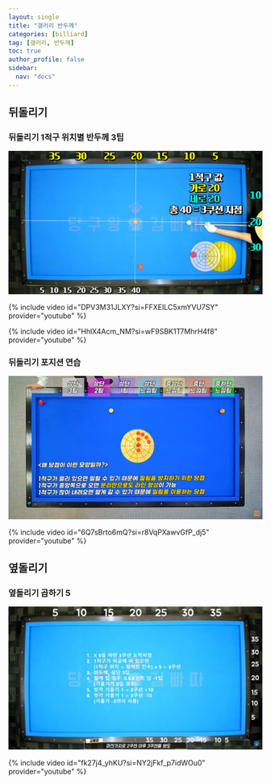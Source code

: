 ```yaml
---
layout: single
title: "갤러리 반두께"
categories: [billiard]
tag: [갤러리, 반두께]
toc: true
author_profile: false
sidebar:
  nav: "docs"
---
```


## 뒤돌리기

### 뒤돌리기 1적구 위치별 반두께 3팁

[![뒤돌리기 1적구 위치별 반두께 3팁](/images/%EB%92%A4%EB%8F%8C%EB%A6%AC%EA%B8%B0%201%EC%A0%81%EA%B5%AC%20%EC%9C%84%EC%B9%98%EB%B3%84%20%EB%B0%98%EB%91%90%EA%BB%98%203%ED%8C%81.png)](https://docs.google.com/presentation/d/1-d2tdeH_LZP0_2riXGLgRrtn2qgNxpFg/edit?usp=sharing&ouid=114978849290694301670&rtpof=true&sd=true)

{% include video id="DPV3M31JLXY?si=FFXEILC5xmYVU7SY" provider="youtube" %}

{% include video id="HhlX4Acm_NM?si=wF9SBK1T7MhrH4f8" provider="youtube" %}

### 뒤돌리기 포지션 연습

[![뒤돌리기 연습](/images/%EB%92%A4%EB%8F%8C%EB%A6%AC%EA%B8%B0%20%EC%97%B0%EC%8A%B5.png)](https://docs.google.com/presentation/d/1cXD5Myy8FOac8pCdaKJ8HGR2MmPL7edA/edit?usp=sharing&ouid=114978849290694301670&rtpof=true&sd=true)

{% include video id="6Q7sBrto6mQ?si=r8VqPXawvGfP_dj5" provider="youtube" %}

## 옆돌리기

### 옆돌리기 곱하기 5

[![옆돌리기 곱하기 5](/images/%EC%98%86%EB%8F%8C%EB%A6%AC%EA%B8%B0%20%EA%B3%B1%ED%95%98%EA%B8%B0%205.JPG)](https://docs.google.com/presentation/d/1VQqVMYD-ziY-3k3vmCyYUH8gzVJ0heF9/edit?usp=sharing&ouid=114978849290694301670&rtpof=true&sd=true)

{% include video id="fk27j4_yhKU?si=NY2jFkf_p7idWOu0" provider="youtube" %}
